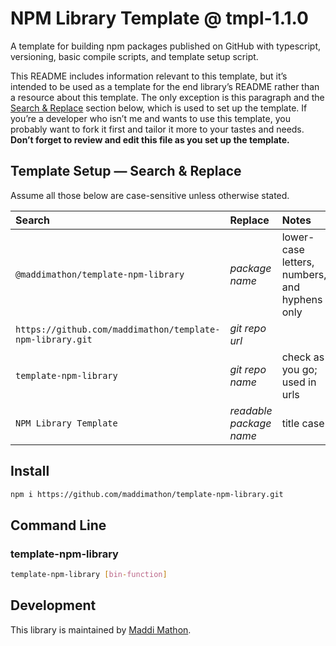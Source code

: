 <!--README_HEADER-->
# NPM Library Template @ tmpl-1.1.0
<!--/README_HEADER-->

<!--CURRENT_DESC-->
A template for building npm packages published on GitHub with typescript, versioning, basic compile scripts, and template setup script.
<!--/CURRENT_DESC-->

This README includes information relevant to this template, but it’s intended to
be used as a template for the end library’s README rather than a resource about
this template.  The only exception is this paragraph and the [Search \& Replace](#template-setup--search--replace)
section below, which is used to set up the template. If you’re a developer who
isn’t me and wants to use this template, you probably want to fork it first and
tailor it more to your tastes and needs. **Don’t forget to review and edit this
file as you set up the template.**


## Template Setup — Search & Replace

Assume all those below are case-sensitive unless otherwise stated.

| Search                                                    | Replace                 | Notes                                         |
| :-------------------------------------------------------- | :---------------------- | :-------------------------------------------- |
| `@maddimathon/template-npm-library`                       | *package name*          | lower-case letters, numbers, and hyphens only |
| `https://github.com/maddimathon/template-npm-library.git` | *git repo url*          |                                               |
| `template-npm-library`                                    | *git repo name*         | check as you go; used in urls                 |
| `NPM Library Template`                                    | *readable package name* | title case                                    |



## Install

```sh
npm i https://github.com/maddimathon/template-npm-library.git
```


## Command Line

### template-npm-library

```sh
template-npm-library [bin-function]
```


## Development

This library is maintained by [Maddi Mathon](https://www.maddimathon.com).


<!-- ### Coding Practices -->